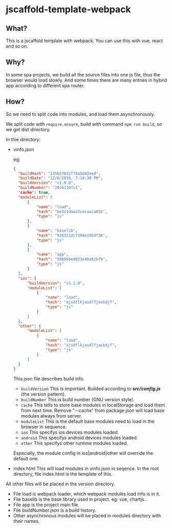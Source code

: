 # jscaffold-template-webpack

## What?
This is a jscaffold template with webpack. You can use this with vue, react and so on.

## Why?
In some spa projects, we build all the source files into one js file, thus the browser would load slowly.
And some times there are many entries in hybird app according to different spa router.

## How?
So we need to split code into modules, and load them asynchronously.

We split code with `require.ensure`, build with command `npm run build`, so we get dist directory.

In thie directory:
* vinfo.json

  eg: 
  ```json
  {
	"buildHash": "235b576d1f7ba5d42ee4",
	"buildDate": "12/6/2016, 7:14:30 PM",
	"buildVersion": "v1.0.0",
	"buildNumber": "20161107v1",
    'cache': true,
	"moduleList": [
		{
			"name": "load",
			"hash": "be311daea3cecaaca032",
			"type": "js"
		},
		{
			"name": "baselib",
			"hash": "936321dc7394e195df36",
			"type": "js"
		},
		{
			"name": "app",
			"hash": "5069bbe8821e4ba61b7b",
			"type": "js"
		}
	],
    "ios": {
        "buildVersion": "v1.1.0",
        "moduleList": [
            {
                "name": "load",
                "hash": "ajsdflkjasdlfjaskdjf",
                "type": "js"
            }
        ]
    },
    "other": {
        "moduleList": [
            {   
                "name": "load",
                "hash": "ajsdflkjasdlfjaskdjf",
                "type": "js"
            }
        ]
    }
  }
  ```

  This json file describes build info.
  * `buildVersion` This is important. Builded according to ___src/config.js___ (the version pattern).
  * `buildNumber` This is build number (GNU version style).
  * `cache` This tells to store base modules in localStorage and load them from next time. Remove "--cache" from package.json will load base modules always from server.
  * `moduleList` This is the default base modules need to load in the browser in sequence.
  * `ios` This specifys ios devices modules loaded.
  * `android` This specifys android devices modules loaded.
  * `other` This specifys other runtime modules loaded.

  Especially, the module config in ios|android|other will override the default one.

* index.html
  This will load modules in vinfo.json in seqence.
  In the root directory, file index.html is the template of this.

All other files will be placed in the version directory.
* File load is webpack loader, which webpack modules load info is in it.
* File baselib is the base library used in project. eg: vue, chartjs...
* File app is the project main file.
* File buildNumber.json is a build history.
* Other asynchronous modules will be placed in modules directory with their names.
